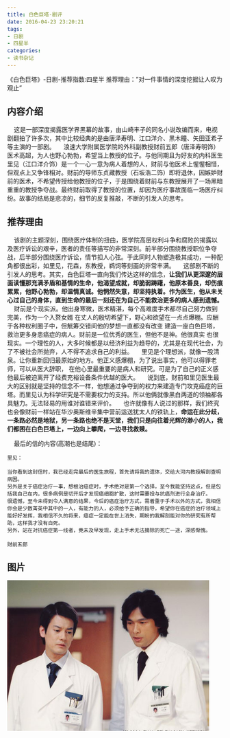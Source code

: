 ```yaml
---
title: 白色巨塔-剧评
date: 2016-04-23 23:20:21
tags:
- 日剧
- 四星半
categories:
- 读书杂记
---
```

《白色巨塔》-日剧-推荐指数:四星半
推荐理由：”对一件事情的深度挖掘让人叹为观止”<!--more-->

## 内容介绍
   &nbsp;&nbsp;&nbsp;&nbsp;这是一部深度揭露医学界黑幕的故事，由山崎丰子的同名小说改编而来，电视剧翻拍了许多次，其中比较经典的是由唐泽寿明、江口洋介、黑木瞳、矢田亚希子等主演的一部剧。
   &nbsp;&nbsp;&nbsp;&nbsp;浪速大学附属医学院的外科副教授财前五郎（唐泽寿明饰）医术高超，为人也野心勃勃，希望当上教授的位子。与他同期且为好友的内科医生里见（江口洋介饰）是一个一心一意为病人着想的人，财前与他医术上惺惺相惜，但观点上又争锋相对。财前的导师东贞藏教授（石坂浩二饰）即将退休，因嫉妒财前的医术，不希望传授给他教授的位子，于是围绕着财前与东教授展开了一场黑暗重重的教授争夺战。最终财前取得了教授的位置，却因为医疗事故面临一场医疗纠纷。故事的结局是悲凉的，细节的反复推敲，不断的引发人的思考。
    
## 推荐理由
   &nbsp;&nbsp;&nbsp;&nbsp;该剧的主题深刻，围绕医疗体制的扭曲，医学院高层权利斗争和腐败的揭露以及医疗诉讼的艰辛，医者的责任等描写的非常深刻。前半部分围绕教授职位争夺战，后半部分围绕医疗诉讼，情节扣人心弦。于此同时人物塑造极其成功，一种配角都很出彩，如里见，花森，东教授，鹈饲等刻画的非常丰满。
    &nbsp;&nbsp;&nbsp;&nbsp;这部剧不断的引发人的思考。其实，白色巨塔一直向我们传达这样的信念，**让我们从更深邃的层面读懂那充满矛盾和基情的生命，他渴望成就，却脆弱踌躇，他原本善良，却伤痕累累，他野心勃勃，却温情真诚。他惘然失意，却坚持执着。作为医生，他从未关心过自己的身体，直到生命的最后一刻还在为自己不能救治更多的病人感到遗憾。**
    &nbsp;&nbsp;&nbsp;&nbsp;财前是个现实派。他出身寒微，医术精湛，每个高难度手术都尽自己努力做到完美，作为一个入赘女婿 在丈人的殷切希望下，野心和欲望在一点点爆棚。应酬于各种权利圈子中，但觥筹交错间他的梦想一直都没有改变 建造一座白色巨塔，救治更多身患癌症的病人。财前是一位优秀的医生，但他不是神。他很真实 也很现实。一个理性的人，大多时候都是以经济利益为趋导的，尤其是在现代社会，为了不被社会所抛弃，人不得不追求自己的利益。
    &nbsp;&nbsp;&nbsp;&nbsp;里见是个理想派，就像一股清泉。让你重新回归最原始的地方。他正义感爆棚，为了说出事实，他可以得罪老师，可以从医大辞职， 在他心里最重要的是病人和研究。可是为了自己的正义感他最后被迫离开了经费充裕设备条件优越的医大。
    &nbsp;&nbsp;&nbsp;&nbsp;说到底，财前和里见医生最大的区别就是坚持的信念不一样，他想通过争夺到的权力来建造专门攻克癌症的巨塔。而里见认为科学研究是不需要权力的支持。所以他俩就像黑白两道的领袖都各具魅力。无法轻易的用谁对谁错来评价。
    &nbsp;&nbsp;&nbsp;&nbsp;也许就像有人说过的那样，我们终究也会像财前一样站在华沙奥斯维辛集中营前运送犹太人的铁轨上，**命运在此分歧，一条路必然是地狱，另一条路也绝不是天堂，我们只是向往着光辉的渺小的人，我们都困在白色巨塔上，一边向上攀爬，一边寻找救赎。**
 
&nbsp;&nbsp;&nbsp;&nbsp;最后的信的内容(高潮也是结尾)：
```
里见： 

当你看到这封信时，我已经走完最后的医生旅程，首先请将我的遗体，交给大河内教授解剖查明病因。 
另外是关于癌症治疗一事，想根治癌症时，手术绝对是第一个选择，至今我能坚持这点，但是包括我自己在内，很多病例是切开后才发现癌细胞扩散，这时需要投与抗癌剂进行全身治疗。 
很遗憾，至今未得到令人满意的结果，今后的癌症治疗方式，需着重于手术以外的方式，我相信你会是少数菁英中其中的一人，有能力的人，必须给予正确的指导，希望你在癌症的治疗领域上能好好发挥，我相信不久的将来，癌症一定能在世上消失，期盼的我解剖能对你的研究有所帮助，这样我才没有白死。 
另外，站在对抗癌症第一线者，竟未及早发现，走上手术无法摘除的死亡一途，深感惭愧。 

财前五郎
```


## 图片
<img src="../images/白色巨塔.jpg" alt="财前和里见"/>
